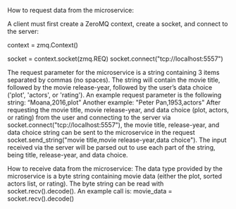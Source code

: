 How to request data from the microservice:

A client must first create a ZeroMQ context, create a socket, and connect to the server:

context = zmq.Context()


socket = context.socket(zmq.REQ)
socket.connect("tcp://localhost:5557")  

The request parameter for the microservice is a string containing 3 items separated by commas (no spaces). The string will contain the movie title, followed by the movie release-year, followed by the user’s data choice ('plot', 'actors', or 'rating'). An example request parameter is the following string:
“Moana,2016,plot”
Another example:
"Peter Pan,1953,actors"
After requesting the movie title, movie release-year, and data choice (plot, actors, or rating) from the user and connecting to the server via socket.connect("tcp://localhost:5557"), the movie title, release-year, and data choice string can be sent to the microservice in the request socket.send_string("movie title,movie release-year,data choice"). 
The input received via the server will be parsed out to use each part of the string, being title, release-year, and data choice.

How to receive data from the microservice:
The data type provided by the microservice is a byte string containing movie data (either the plot, sorted actors list, or rating). The byte string can be read with socket.recv().decode(). An example call is:
movie_data = socket.recv().decode()
